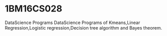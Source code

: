 # 1BM16CS028
DataScience Programs
DataScience Programs of Kmeans,Linear Regression,Logistic regression,Decision tree algorithm and Bayes theorem.
